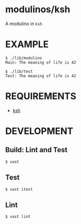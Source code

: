 # modulinos/ksh

A modulino in `ksh`

# EXAMPLE

```console
$ ./lib/modulino
Main: The meaning of life is 42

$ ./lib/test
Test: The meaning of life is 42
```

# REQUIREMENTS

* [ksh](http://www.kornshell.com)

# DEVELOPMENT

## Build: Lint and Test

```console
$ vast
```

## Test

```console
$ vast itest
```

## Lint

```console
$ vast lint
```
